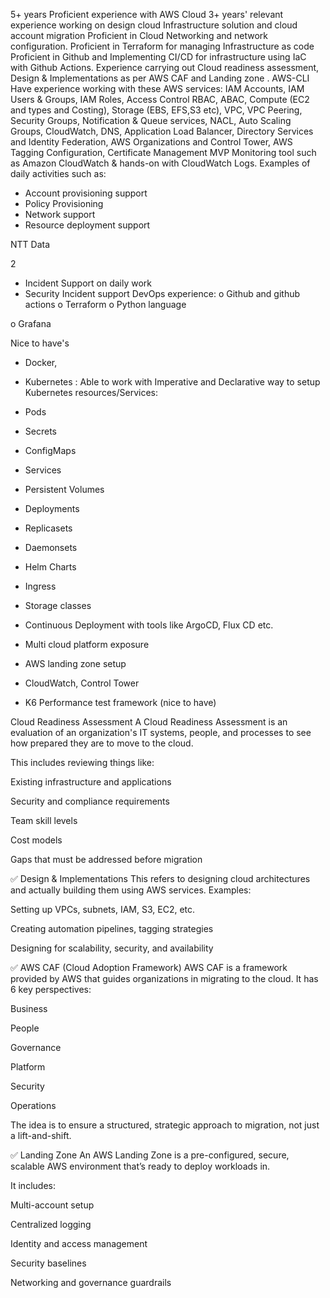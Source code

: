 
5+ years Proficient experience with AWS Cloud
3+ years&#39; relevant experience working on design cloud Infrastructure solution and cloud account migration
Proficient in Cloud Networking and network configuration.
Proficient in Terraform for managing Infrastructure as code
Proficient in Github and Implementing CI/CD for infrastructure using IaC with Github Actions.
Experience carrying out Cloud readiness assessment, Design &amp; Implementations as per AWS CAF and Landing
zone .
AWS-CLI
Have experience working with these AWS services:
IAM Accounts, IAM Users &amp; Groups, IAM Roles, Access Control RBAC, ABAC, Compute (EC2 and types and
Costing), Storage (EBS, EFS,S3 etc), VPC, VPC Peering, Security Groups, Notification &amp; Queue services, NACL,
Auto Scaling Groups, CloudWatch, DNS, Application Load Balancer, Directory Services and Identity Federation,
AWS Organizations and Control Tower, AWS Tagging Configuration, Certificate Management MVP
Monitoring tool such as Amazon CloudWatch &amp; hands-on with CloudWatch Logs.
Examples of daily activities such as:
- Account provisioning support
- Policy Provisioning
- Network support
- Resource deployment support

NTT Data

2

- Incident Support on daily work
- Security Incident support
DevOps experience:
o Github and github actions
o Terraform
o Python language

o Grafana


Nice to have&#39;s
- Docker,
- Kubernetes : Able to work with Imperative and Declarative way to setup Kubernetes resources/Services:
- Pods
- Secrets
- ConfigMaps
- Services
- Persistent Volumes

- Deployments
- Replicasets
- Daemonsets
- Helm Charts
- Ingress
- Storage classes

- Continuous Deployment with tools like ArgoCD, Flux CD etc.
- Multi cloud platform exposure
- AWS landing zone setup
- CloudWatch, Control Tower
- K6 Performance test framework (nice to have)


















Cloud Readiness Assessment
A Cloud Readiness Assessment is an evaluation of an organization's IT systems, people, and processes to see how prepared they are to move to the cloud.

This includes reviewing things like:

Existing infrastructure and applications

Security and compliance requirements

Team skill levels

Cost models

Gaps that must be addressed before migration

✅ Design & Implementations
This refers to designing cloud architectures and actually building them using AWS services. Examples:

Setting up VPCs, subnets, IAM, S3, EC2, etc.

Creating automation pipelines, tagging strategies

Designing for scalability, security, and availability

✅ AWS CAF (Cloud Adoption Framework)
AWS CAF is a framework provided by AWS that guides organizations in migrating to the cloud. It has 6 key perspectives:

Business

People

Governance

Platform

Security

Operations

The idea is to ensure a structured, strategic approach to migration, not just a lift-and-shift.

✅ Landing Zone
An AWS Landing Zone is a pre-configured, secure, scalable AWS environment that’s ready to deploy workloads in.

It includes:

Multi-account setup

Centralized logging

Identity and access management

Security baselines

Networking and governance guardrails

